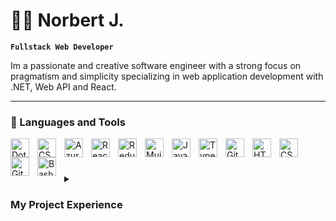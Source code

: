 # 🏄‍♂️ Norbert J.

**`Fullstack Web Developer`**

Im a passionate and creative software engineer with a strong focus on pragmatism and simplicity specializing in web application development with .NET, Web API and React.

---


### 🧰 Languages and Tools
<img align="left" alt="DotNet" width="30px" style="padding-right:10px;" src="https://code.visualstudio.com/assets/learn/dotnet.png" />
<img align="left" alt="CSharp" width="30px" style="padding-right:10px;" src="https://3.bp.blogspot.com/-TVn9zpwc9VQ/WWipx278zLI/AAAAAAAABBg/OXiNaOm8J3Igo3hJ2eDEx1zfGl2pSNU1gCEwYBhgL/s1600/c-sharp-tutors-online.png" />
<img align="left" alt="Azure" width="30px" height="30px" style="padding-right:10px;" src="https://www.pngfind.com/pngs/m/597-5975946_microsoft-azure-logo-svg-hd-png-download.png" />
<img align="left" alt="React" width="30px" style="padding-right:10px;" src="https://cdn.jsdelivr.net/gh/devicons/devicon/icons/react/react-original.svg" />
<img align="left" alt="Redux" width="30px" style="padding-right:10px;" src="https://raw.githubusercontent.com/reactjs/redux/master/logo/logo.png" />
<img align="left" alt="Mui" width="30px" style="padding-right:10px;" src="https://user-images.githubusercontent.com/62690803/200680041-627510a1-5a0d-4dd8-8cc2-089f3fccddf9.png" />
<img align="left" alt="JavaScript" width="30px" style="padding-right:10px;" src="https://cdn.jsdelivr.net/gh/devicons/devicon/icons/javascript/javascript-plain.svg" />
<img align="left" alt="TypeScript" width="30px" style="padding-right:10px;" src="https://cdn.jsdelivr.net/gh/devicons/devicon/icons/typescript/typescript-plain.svg" />
<img align="left" alt="Git" width="30px" style="padding-right:10px;" src="https://cdn.jsdelivr.net/gh/devicons/devicon/icons/git/git-original.svg" />
<img align="left" alt="HTML" width="30px" style="padding-right:10px;" src="https://cdn.jsdelivr.net/gh/devicons/devicon/icons/html5/html5-plain.svg" />
<img align="left" alt="CSS" width="30px" style="padding-right:10px;" src="https://cdn.jsdelivr.net/gh/devicons/devicon/icons/css3/css3-plain.svg" />
<img align="left" alt="GitHub" width="30px" style="padding-right:10px;" src="https://cdn.jsdelivr.net/gh/devicons/devicon/icons/github/github-original.svg" />
<img align="left" alt="Bash" width="30px" style="padding-right:10px;" src="https://cdn.jsdelivr.net/gh/devicons/devicon/icons/bash/bash-original.svg" />
<br />

#

<details>
 <summary><h3>My Project Experience</h3></summary>
 <ul>
   <li>Jan 2018 - April 2020 Digital Commerce</li>
   <li>May 2020 - August 2022 E</li>
   <li>August 2022 - November 2022 Bank</li>
</ul>

